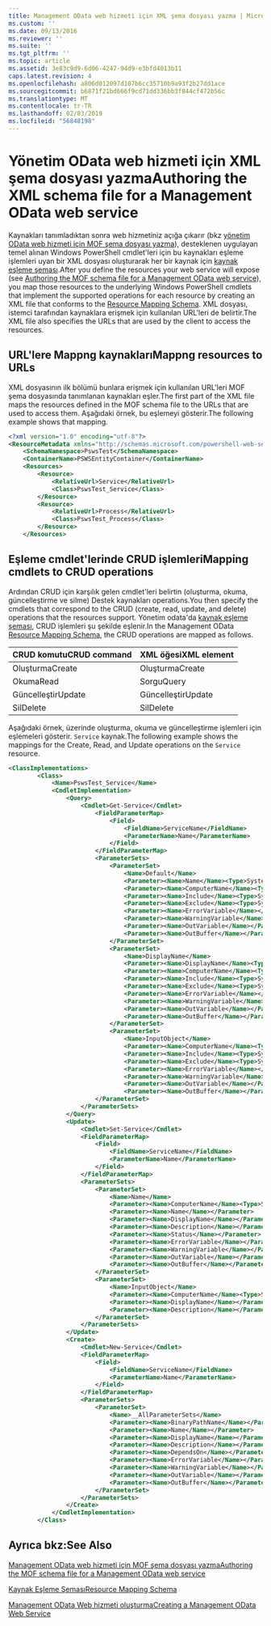 ```yaml
---
title: Management OData web hizmeti için XML şema dosyası yazma | Microsoft Docs
ms.custom: ''
ms.date: 09/13/2016
ms.reviewer: ''
ms.suite: ''
ms.tgt_pltfrm: ''
ms.topic: article
ms.assetid: 3e83c9d9-6d06-4247-94d9-e3bfd4013b11
caps.latest.revision: 4
ms.openlocfilehash: a806d012097d107b6cc35710b9a93f2b27dd1ace
ms.sourcegitcommit: b6871f21bd666f9cd71dd336bb3f844cf472b56c
ms.translationtype: MT
ms.contentlocale: tr-TR
ms.lasthandoff: 02/03/2019
ms.locfileid: "56848198"
---
```

# <a name="authoring-the-xml-schema-file-for-a-management-odata-web-service"></a><span data-ttu-id="15653-102">Yönetim OData web hizmeti için XML şema dosyası yazma</span><span class="sxs-lookup"><span data-stu-id="15653-102">Authoring the XML schema file for a Management OData web service</span></span>

<span data-ttu-id="15653-103">Kaynakları tanımladıktan sonra web hizmetiniz açığa çıkarır (bkz [yönetim OData web hizmeti için MOF şema dosyası yazma](./authoring-the-mof-schema-file-for-a-management-odata-web-service.md)), desteklenen uygulayan temel alınan Windows PowerShell cmdlet'leri için bu kaynakları eşleme işlemleri uyan bir XML dosyası oluşturarak her bir kaynak için [kaynak eşleme şeması](./resource-mapping-schema.md).</span><span class="sxs-lookup"><span data-stu-id="15653-103">After you define the resources your web service will expose (see [Authoring the MOF schema file for a Management OData web service](./authoring-the-mof-schema-file-for-a-management-odata-web-service.md)), you map those resources to the underlying Windows PowerShell cmdlets that implement the supported operations for each resource by creating an XML file that conforms to the [Resource Mapping Schema](./resource-mapping-schema.md).</span></span> <span data-ttu-id="15653-104">XML dosyası, istemci tarafından kaynaklara erişmek için kullanılan URL'leri de belirtir.</span><span class="sxs-lookup"><span data-stu-id="15653-104">The XML file also specifies the URLs that are used by the client to access the resources.</span></span>

## <a name="mappng-resources-to-urls"></a><span data-ttu-id="15653-105">URL'lere Mappng kaynakları</span><span class="sxs-lookup"><span data-stu-id="15653-105">Mappng resources to URLs</span></span>

<span data-ttu-id="15653-106">XML dosyasının ilk bölümü bunlara erişmek için kullanılan URL'leri MOF şema dosyasında tanımlanan kaynakları eşler.</span><span class="sxs-lookup"><span data-stu-id="15653-106">The first part of the XML file maps the resources defined in the MOF schema file to the URLs that are used to access them.</span></span> <span data-ttu-id="15653-107">Aşağıdaki örnek, bu eşlemeyi gösterir.</span><span class="sxs-lookup"><span data-stu-id="15653-107">The following example shows that mapping.</span></span>

```xml
<?xml version="1.0" encoding="utf-8"?>
<ResourceMetadata xmlns="http://schemas.microsoft.com/powershell-web-services/2010/09">
    <SchemaNamespace>PswsTest</SchemaNamespace>
    <ContainerName>PSWSEntityContainer</ContainerName>
    <Resources>
        <Resource>
            <RelativeUrl>Service</RelativeUrl>
            <Class>PswsTest_Service</Class>
        </Resource>
        <Resource>
            <RelativeUrl>Process</RelativeUrl>
            <Class>PswsTest_Process</Class>
        </Resource>
    </Resources>
```

## <a name="mapping-cmdlets-to-crud-operations"></a><span data-ttu-id="15653-108">Eşleme cmdlet'lerinde CRUD işlemleri</span><span class="sxs-lookup"><span data-stu-id="15653-108">Mapping cmdlets to CRUD operations</span></span>

<span data-ttu-id="15653-109">Ardından CRUD için karşılık gelen cmdlet'leri belirtin (oluşturma, okuma, güncelleştirme ve silme) Destek kaynakları operations.</span><span class="sxs-lookup"><span data-stu-id="15653-109">You then specify the cmdlets that correspond to the CRUD (create, read, update, and delete) operations that the resources support.</span></span> <span data-ttu-id="15653-110">Yönetim odata'da [kaynak eşleme şeması](./resource-mapping-schema.md), CRUD işlemleri şu şekilde eşlenir.</span><span class="sxs-lookup"><span data-stu-id="15653-110">In the Management OData [Resource Mapping Schema](./resource-mapping-schema.md), the CRUD operations are mapped as follows.</span></span>

|<span data-ttu-id="15653-111">CRUD komutu</span><span class="sxs-lookup"><span data-stu-id="15653-111">CRUD command</span></span>|<span data-ttu-id="15653-112">XML öğesi</span><span class="sxs-lookup"><span data-stu-id="15653-112">XML element</span></span>|
|------------------|-----------------|
|<span data-ttu-id="15653-113">Oluşturma</span><span class="sxs-lookup"><span data-stu-id="15653-113">Create</span></span>|<span data-ttu-id="15653-114">Oluşturma</span><span class="sxs-lookup"><span data-stu-id="15653-114">Create</span></span>|
|<span data-ttu-id="15653-115">Okuma</span><span class="sxs-lookup"><span data-stu-id="15653-115">Read</span></span>|<span data-ttu-id="15653-116">Sorgu</span><span class="sxs-lookup"><span data-stu-id="15653-116">Query</span></span>|
|<span data-ttu-id="15653-117">Güncelleştir</span><span class="sxs-lookup"><span data-stu-id="15653-117">Update</span></span>|<span data-ttu-id="15653-118">Güncelleştir</span><span class="sxs-lookup"><span data-stu-id="15653-118">Update</span></span>|
|<span data-ttu-id="15653-119">Sil</span><span class="sxs-lookup"><span data-stu-id="15653-119">Delete</span></span>|<span data-ttu-id="15653-120">Sil</span><span class="sxs-lookup"><span data-stu-id="15653-120">Delete</span></span>|

<span data-ttu-id="15653-121">Aşağıdaki örnek, üzerinde oluşturma, okuma ve güncelleştirme işlemleri için eşlemeleri gösterir. `Service` kaynak.</span><span class="sxs-lookup"><span data-stu-id="15653-121">The following example shows the mappings for the Create, Read, and Update operations on the `Service` resource.</span></span>

```xml
<ClassImplementations>
        <Class>
            <Name>PswsTest_Service</Name>
            <CmdletImplementation>
                <Query>
                    <Cmdlet>Get-Service</Cmdlet>
                        <FieldParameterMap>
                            <Field>
                                <FieldName>ServiceName</FieldName>
                                <ParameterName>Name</ParameterName>
                            </Field>
                        </FieldParameterMap>
                        <ParameterSets>
                            <ParameterSet>
                                <Name>Default</Name>
                                <Parameter><Name>Name</Name><Type>System.String[]</Type></Parameter>
                                <Parameter><Name>ComputerName</Name><Type>System.String[]</Type></Parameter>
                                <Parameter><Name>Include</Name><Type>System.String[]</Type></Parameter>
                                <Parameter><Name>Exclude</Name><Type>System.String[]</Type></Parameter>
                                <Parameter><Name>ErrorVariable</Name></Parameter>
                                <Parameter><Name>WarningVariable</Name></Parameter>
                                <Parameter><Name>OutVariable</Name></Parameter>
                                <Parameter><Name>OutBuffer</Name></Parameter>
                            </ParameterSet>
                            <ParameterSet>
                                <Name>DisplayName</Name>
                                <Parameter><Name>DisplayName</Name><Type>System.String[]</Type></Parameter>
                                <Parameter><Name>ComputerName</Name><Type>System.String[]</Type></Parameter>
                                <Parameter><Name>Include</Name><Type>System.String[]</Type></Parameter>
                                <Parameter><Name>Exclude</Name><Type>System.String[]</Type></Parameter>
                                <Parameter><Name>ErrorVariable</Name></Parameter>
                                <Parameter><Name>WarningVariable</Name></Parameter>
                                <Parameter><Name>OutVariable</Name></Parameter>
                                <Parameter><Name>OutBuffer</Name></Parameter>
                            </ParameterSet>
                            <ParameterSet>
                                <Name>InputObject</Name>
                                <Parameter><Name>ComputerName</Name><Type>System.String[]</Type></Parameter>
                                <Parameter><Name>Include</Name><Type>System.String[]</Type></Parameter>
                                <Parameter><Name>Exclude</Name><Type>System.String[]</Type></Parameter>
                                <Parameter><Name>ErrorVariable</Name></Parameter>
                                <Parameter><Name>WarningVariable</Name></Parameter>
                                <Parameter><Name>OutVariable</Name></Parameter>
                                <Parameter><Name>OutBuffer</Name></Parameter>
                        </ParameterSet>
                    </ParameterSets>
                </Query>
                <Update>
                    <Cmdlet>Set-Service</Cmdlet>
                    <FieldParameterMap>
                        <Field>
                            <FieldName>ServiceName</FieldName>
                            <ParameterName>Name</ParameterName>
                        </Field>
                    </FieldParameterMap>
                    <ParameterSets>
                        <ParameterSet>
                            <Name>Name</Name>
                            <Parameter><Name>ComputerName</Name><Type>System.String[]</Type></Parameter>
                            <Parameter><Name>Name</Name></Parameter>
                            <Parameter><Name>DisplayName</Name></Parameter>
                            <Parameter><Name>Description</Name></Parameter>
                            <Parameter><Name>Status</Name></Parameter>
                            <Parameter><Name>ErrorVariable</Name></Parameter>
                            <Parameter><Name>WarningVariable</Name></Parameter>
                            <Parameter><Name>OutVariable</Name></Parameter>
                            <Parameter><Name>OutBuffer</Name></Parameter>
                        </ParameterSet>
                        <ParameterSet>
                            <Name>InputObject</Name>
                            <Parameter><Name>ComputerName</Name><Type>System.String[]</Type></Parameter>
                            <Parameter><Name>DisplayName</Name></Parameter>
                            <Parameter><Name>Description</Name></Parameter>
                        </ParameterSet>
                    </ParameterSets>
                </Update>
                <Create>
                    <Cmdlet>New-Service</Cmdlet>
                    <FieldParameterMap>
                        <Field>
                            <FieldName>ServiceName</FieldName>
                            <ParameterName>Name</ParameterName>
                        </Field>
                    </FieldParameterMap>
                    <ParameterSets>
                        <ParameterSet>
                            <Name>__AllParameterSets</Name>
                            <Parameter><Name>BinaryPathName</Name></Parameter>
                            <Parameter><Name>Name</Name></Parameter>
                            <Parameter><Name>DisplayName</Name></Parameter>
                            <Parameter><Name>Description</Name></Parameter>
                            <Parameter><Name>DependsOn</Name></Parameter>
                            <Parameter><Name>ErrorVariable</Name></Parameter>
                            <Parameter><Name>WarningVariable</Name></Parameter>
                            <Parameter><Name>OutVariable</Name></Parameter>
                            <Parameter><Name>OutBuffer</Name></Parameter>
                        </ParameterSet>
                    </ParameterSets>
                </Create>
            </CmdletImplementation>
        </Class>
```

## <a name="see-also"></a><span data-ttu-id="15653-122">Ayrıca bkz:</span><span class="sxs-lookup"><span data-stu-id="15653-122">See Also</span></span>

[<span data-ttu-id="15653-123">Management OData web hizmeti için MOF şema dosyası yazma</span><span class="sxs-lookup"><span data-stu-id="15653-123">Authoring the MOF schema file for a Management OData web service</span></span>](./authoring-the-mof-schema-file-for-a-management-odata-web-service.md)

[<span data-ttu-id="15653-124">Kaynak Eşleme Şeması</span><span class="sxs-lookup"><span data-stu-id="15653-124">Resource Mapping Schema</span></span>](./resource-mapping-schema.md)

[<span data-ttu-id="15653-125">Management OData Web hizmeti oluşturma</span><span class="sxs-lookup"><span data-stu-id="15653-125">Creating a Management OData Web Service</span></span>](./creating-a-management-odata-web-service.md)